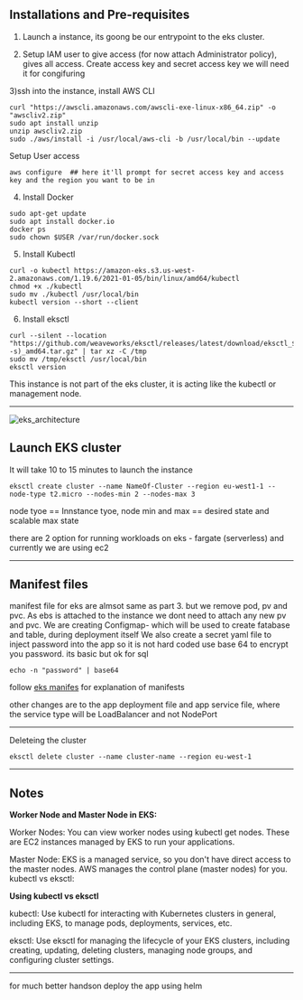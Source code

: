 ## Installations and Pre-requisites

1) Launch a instance, its goong be our entrypoint to the eks cluster.

2) Setup IAM user to give access (for now attach Administrator policy), gives all access. 
Create access key and secret access key we will need it for congifuring

3)ssh into the instance, install AWS CLI
```
curl "https://awscli.amazonaws.com/awscli-exe-linux-x86_64.zip" -o "awscliv2.zip"
sudo apt install unzip
unzip awscliv2.zip
sudo ./aws/install -i /usr/local/aws-cli -b /usr/local/bin --update
```
Setup User access
```
aws configure  ## here it'll prompt for secret access key and access key and the region you want to be in 
```

4) Install Docker
```
sudo apt-get update
sudo apt install docker.io
docker ps
sudo chown $USER /var/run/docker.sock
```

5) Install Kubectl 
```
curl -o kubectl https://amazon-eks.s3.us-west-2.amazonaws.com/1.19.6/2021-01-05/bin/linux/amd64/kubectl
chmod +x ./kubectl
sudo mv ./kubectl /usr/local/bin
kubectl version --short --client
```

6) Install eksctl
```
curl --silent --location "https://github.com/weaveworks/eksctl/releases/latest/download/eksctl_$(uname -s)_amd64.tar.gz" | tar xz -C /tmp
sudo mv /tmp/eksctl /usr/local/bin
eksctl version
```
This instance is not part of the eks cluster, it is acting like the kubectl or management node.

----------------------------------------------------------

![eks_architecture](https://github.com/Parag-S-Salunkhe/twotierapp/assets/45193125/279261bc-e2be-4a31-9cce-22ee5b5fad5c)

## Launch EKS cluster

It will take 10 to 15 minutes to launch the instance
```
eksctl create cluster --name NameOf-Cluster --region eu-west1-1 --node-type t2.micro --nodes-min 2 --nodes-max 3
```
node tyoe == Innstance tyoe, node min and max == desired state and scalable max state

there are 2 option for running workloads on eks - fargate (serverless) and currently we are using ec2

-------------------------------------
## Manifest files
manifest file for eks are almsot same as part 3. but we remove pod, pv and pvc. 
As ebs is attached to the instance we dont need to attach any new pv and pvc.
We are creating Configmap- which will be used to create fatabase and table, during deployment itself
We also create a secret yaml file to inject password into the app so it is not hard coded
use base 64 to encrypt you password. its basic but ok for sql
```
echo -n "password" | base64
```
follow [eks manifes](https://github.com/Parag-S-Salunkhe/twotierapp/tree/main/eks-manifest) for explanation of manifests 

other changes are to the app deployment file and app service file, where the service type will be LoadBalancer and not NodePort

----------------------------------------------------------
Deleteing the cluster
```
eksctl delete cluster --name cluster-name --region eu-west-1
```
-------------------------------------------------------
## Notes

**Worker Node and Master Node in EKS:**

Worker Nodes: You can view worker nodes using kubectl get nodes. These are EC2 instances managed by EKS to run your applications.

Master Node: EKS is a managed service, so you don't have direct access to the master nodes. AWS manages the control plane (master nodes) for you.
kubectl vs eksctl:

**Using kubectl vs eksctl**

kubectl: Use kubectl for interacting with Kubernetes clusters in general, including EKS, to manage pods, deployments, services, etc.

eksctl: Use eksctl for managing the lifecycle of your EKS clusters, including creating, updating, deleting clusters, managing node groups, and configuring cluster settings.

---------------------------------------------
for much better handson deploy the app using helm
